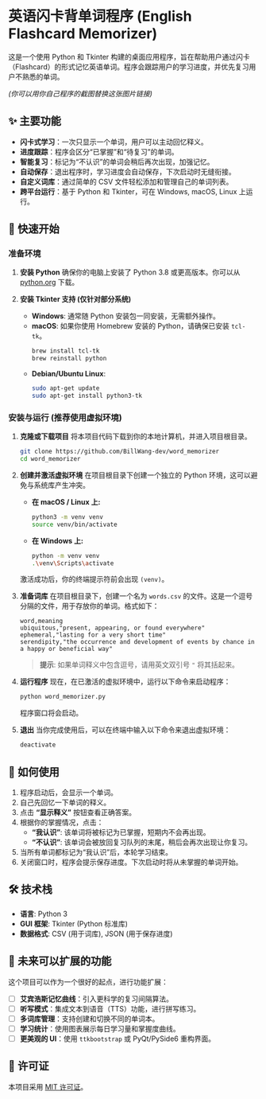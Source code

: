 # 英语闪卡背单词程序 (English Flashcard Memorizer)

这是一个使用 Python 和 Tkinter 构建的桌面应用程序，旨在帮助用户通过闪卡（Flashcard）的形式记忆英语单词。程序会跟踪用户的学习进度，并优先复习用户不熟悉的单词。

  
*(你可以用你自己程序的截图替换这张图片链接)*

## ✨ 主要功能

- **闪卡式学习**：一次只显示一个单词，用户可以主动回忆释义。
- **进度跟踪**：程序会区分“已掌握”和“待复习”的单词。
- **智能复习**：标记为“不认识”的单词会稍后再次出现，加强记忆。
- **自动保存**：退出程序时，学习进度会自动保存，下次启动时无缝衔接。
- **自定义词库**：通过简单的 CSV 文件轻松添加和管理自己的单词列表。
- **跨平台运行**：基于 Python 和 Tkinter，可在 Windows, macOS, Linux 上运行。

## 🚀 快速开始

### 准备环境

1.  **安装 Python**
    确保你的电脑上安装了 Python 3.8 或更高版本。你可以从 [python.org](https://www.python.org/downloads/) 下载。

2.  **安装 Tkinter 支持 (仅针对部分系统)**
    - **Windows**: 通常随 Python 安装包一同安装，无需额外操作。
    - **macOS**: 如果你使用 Homebrew 安装的 Python，请确保已安装 `tcl-tk`。
      ```bash
      brew install tcl-tk
      brew reinstall python
      ```
    - **Debian/Ubuntu Linux**:
      ```bash
      sudo apt-get update
      sudo apt-get install python3-tk
      ```

### 安装与运行 (推荐使用虚拟环境)

1.  **克隆或下载项目**
    将本项目代码下载到你的本地计算机，并进入项目根目录。
    ```bash
    git clone https://github.com/BillWang-dev/word_memorizer
    cd word_memorizer
    ```

2.  **创建并激活虚拟环境**
    在项目根目录下创建一个独立的 Python 环境，这可以避免与系统库产生冲突。

    *   **在 macOS / Linux 上:**
        ```bash
        python3 -m venv venv
        source venv/bin/activate
        ```

    *   **在 Windows 上:**
        ```bash
        python -m venv venv
        .\venv\Scripts\activate
        ```
    激活成功后，你的终端提示符前会出现 `(venv)`。

3.  **准备词库**
    在项目根目录下，创建一个名为 `words.csv` 的文件。这是一个逗号分隔的文件，用于存放你的单词。格式如下：

    ```csv
    word,meaning
    ubiquitous,"present, appearing, or found everywhere"
    ephemeral,"lasting for a very short time"
    serendipity,"the occurrence and development of events by chance in a happy or beneficial way"
    ```
    > **提示**: 如果单词释义中包含逗号，请用英文双引号 `"` 将其括起来。

4.  **运行程序**
    现在，在已激活的虚拟环境中，运行以下命令来启动程序：

    ```bash
    python word_memorizer.py
    ```
    程序窗口将会启动。

5.  **退出**
    当你完成使用后，可以在终端中输入以下命令来退出虚拟环境：
    ```bash
    deactivate
    ```

## 📖 如何使用

1.  程序启动后，会显示一个单词。
2.  自己先回忆一下单词的释义。
3.  点击 **“显示释义”** 按钮查看正确答案。
4.  根据你的掌握情况，点击：
    - **“我认识”**: 该单词将被标记为已掌握，短期内不会再出现。
    - **“不认识”**: 该单词会被放回复习队列的末尾，稍后会再次出现让你复习。
5.  当所有单词都标记为“我认识”后，本轮学习结束。
6.  关闭窗口时，程序会提示保存进度。下次启动时将从未掌握的单词开始。

## 🛠️ 技术栈

- **语言**: Python 3
- **GUI 框架**: Tkinter (Python 标准库)
- **数据格式**: CSV (用于词库), JSON (用于保存进度)

## 🔮 未来可以扩展的功能

这个项目可以作为一个很好的起点，进行功能扩展：

- [ ] **艾宾浩斯记忆曲线**：引入更科学的复习间隔算法。
- [ ] **听写模式**：集成文本到语音（TTS）功能，进行拼写练习。
- [ ] **多词库管理**：支持创建和切换不同的单词本。
- [ ] **学习统计**：使用图表展示每日学习量和掌握度曲线。
- [ ] **更美观的 UI**：使用 `ttkbootstrap` 或 PyQt/PySide6 重构界面。

## 📄 许可证

本项目采用 [MIT 许可证](LICENSE)。